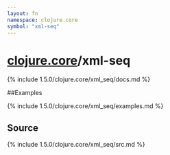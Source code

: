 ```yaml
---
layout: fn
namespace: clojure.core
symbol: "xml-seq"
---
```


# [clojure.core](../)/xml-seq

{% include 1.5.0/clojure.core/xml_seq/docs.md %}

##Examples

{% include 1.5.0/clojure.core/xml_seq/examples.md %}
## Source
{% include 1.5.0/clojure.core/xml_seq/src.md %}

